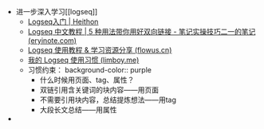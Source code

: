 - 进一步深入学习[[logseq]]
	- [Logseq入门 | Heithon](https://www.heithon.fun/article/2e86048b-fe3a-4363-841c-ccdf82276790)
	- [Logseq 中文教程 | 5 种用法带你用好双向链接 - 笔记实操技巧二一的笔记 (eryinote.com)](https://eryinote.com/post/42)
	- [Logseq 使用教程 & 学习资源分享 (flowus.cn)](https://flowus.cn/hub001/share/d502ee31-8175-4c1b-af24-0aed03d426e2)
	- [我的 Logseq 使用习惯 (limboy.me)](https://limboy.me/posts/logseq/)
	- 习惯约束：
	  background-color:: purple
		- 什么时候用页面、tag、属性？
		- 双链引用含关键词的块内容——用页面
		- 不需要引用块内容，总结提炼想法——用tag
		- 大段长文总结——用属性
-